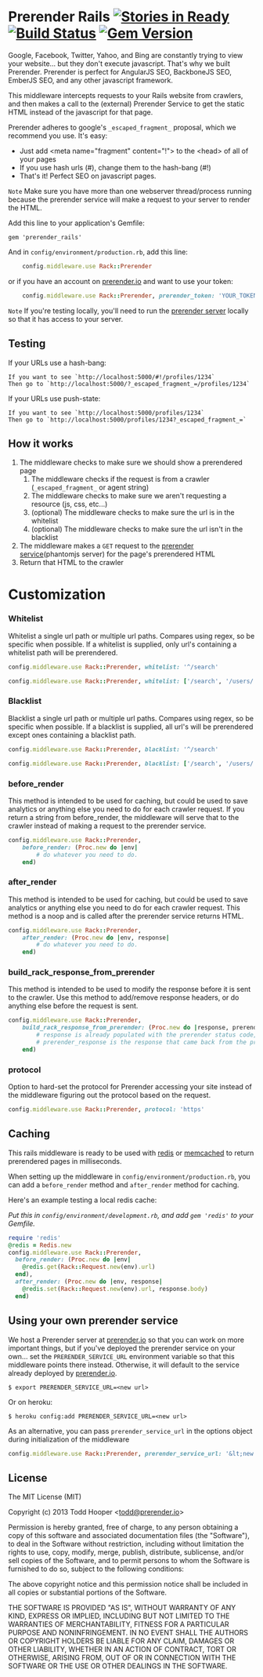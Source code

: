 Prerender Rails [![Stories in Ready](https://badge.waffle.io/prerender/prerender_rails.png?label=ready&title=Ready)](https://waffle.io/prerender/prerender_rails) [![Build Status](https://travis-ci.org/prerender/prerender_rails.png)](https://travis-ci.org/prerender/prerender_rails) [![Gem Version](https://badge.fury.io/rb/prerender_rails.png)](http://badge.fury.io/rb/prerender_rails)
===========================

Google, Facebook, Twitter, Yahoo, and Bing are constantly trying to view your website... but they don't execute javascript. That's why we built Prerender. Prerender is perfect for AngularJS SEO, BackboneJS SEO, EmberJS SEO, and any other javascript framework.

This middleware intercepts requests to your Rails website from crawlers, and then makes a call to the (external) Prerender Service to get the static HTML instead of the javascript for that page.

Prerender adheres to google's `_escaped_fragment_` proposal, which we recommend you use. It's easy:
- Just add &lt;meta name="fragment" content="!"> to the &lt;head> of all of your pages
- If you use hash urls (#), change them to the hash-bang (#!)
- That's it! Perfect SEO on javascript pages.

`Note` Make sure you have more than one webserver thread/process running because the prerender service will make a request to your server to render the HTML.

Add this line to your application's Gemfile:

    gem 'prerender_rails'

And in `config/environment/production.rb`, add this line:

```ruby
	config.middleware.use Rack::Prerender
```

or if you have an account on [prerender.io](http://prerender.io) and want to use your token:

```ruby
	config.middleware.use Rack::Prerender, prerender_token: 'YOUR_TOKEN'
```

`Note` If you're testing locally, you'll need to run the [prerender server](https://github.com/prerender/prerender) locally so that it has access to your server.

## Testing

If your URLs use a hash-bang:

	If you want to see `http://localhost:5000/#!/profiles/1234`
	Then go to `http://localhost:5000/?_escaped_fragment_=/profiles/1234`

If your URLs use push-state:

	If you want to see `http://localhost:5000/profiles/1234`
	Then go to `http://localhost:5000/profiles/1234?_escaped_fragment_=`

## How it works
1. The middleware checks to make sure we should show a prerendered page
	1. The middleware checks if the request is from a crawler (`_escaped_fragment_` or agent string)
	2. The middleware checks to make sure we aren't requesting a resource (js, css, etc...)
	3. (optional) The middleware checks to make sure the url is in the whitelist
	4. (optional) The middleware checks to make sure the url isn't in the blacklist
2. The middleware makes a `GET` request to the [prerender service](https://github.com/prerender/prerender)(phantomjs server) for the page's prerendered HTML
3. Return that HTML to the crawler

# Customization

### Whitelist

Whitelist a single url path or multiple url paths. Compares using regex, so be specific when possible. If a whitelist is supplied, only url's containing a whitelist path will be prerendered.
```ruby
config.middleware.use Rack::Prerender, whitelist: '^/search'
```
```ruby
config.middleware.use Rack::Prerender, whitelist: ['/search', '/users/.*/profile']
```

### Blacklist

Blacklist a single url path or multiple url paths. Compares using regex, so be specific when possible. If a blacklist is supplied, all url's will be prerendered except ones containing a blacklist path.
```ruby
config.middleware.use Rack::Prerender, blacklist: '^/search'
```
```ruby
config.middleware.use Rack::Prerender, blacklist: ['/search', '/users/.*/profile']
```

### before_render

This method is intended to be used for caching, but could be used to save analytics or anything else you need to do for each crawler request. If you return a string from before_render, the middleware will serve that to the crawler instead of making a request to the prerender service.
```ruby
config.middleware.use Rack::Prerender,
	before_render: (Proc.new do |env|
		# do whatever you need to do.
	end)
```

### after_render

This method is intended to be used for caching, but could be used to save analytics or anything else you need to do for each crawler request. This method is a noop and is called after the prerender service returns HTML.
```ruby
config.middleware.use Rack::Prerender,
	after_render: (Proc.new do |env, response|
		# do whatever you need to do.
	end)
```

### build_rack_response_from_prerender

This method is intended to be used to modify the response before it is sent to the crawler. Use this method to add/remove response headers, or do anything else before the request is sent.
```ruby
config.middleware.use Rack::Prerender,
	build_rack_response_from_prerender: (Proc.new do |response, prerender_response|
		# response is already populated with the prerender status code, html, and headers
		# prerender_response is the response that came back from the prerender service
	end)
```

### protocol

Option to hard-set the protocol for Prerender accessing your site instead of the middleware figuring out the protocol based on the request.
```ruby
config.middleware.use Rack::Prerender, protocol: 'https'
```

## Caching

This rails middleware is ready to be used with [redis](http://redis.io/) or [memcached](http://memcached.org/) to return prerendered pages in milliseconds.

When setting up the middleware in `config/environment/production.rb`, you can add a `before_render` method and `after_render` method for caching.

Here's an example testing a local redis cache:

_Put this in `config/environment/development.rb`, and add `gem 'redis'` to your Gemfile._

```ruby
require 'redis'
@redis = Redis.new
config.middleware.use Rack::Prerender,
  before_render: (Proc.new do |env|
    @redis.get(Rack::Request.new(env).url)
  end),
  after_render: (Proc.new do |env, response|
    @redis.set(Rack::Request.new(env).url, response.body)
  end)
```

## Using your own prerender service

We host a Prerender server at [prerender.io](http://prerender.io) so that you can work on more important things, but if you've deployed the prerender service on your own... set the `PRERENDER_SERVICE_URL` environment variable so that this middleware points there instead. Otherwise, it will default to the service already deployed by [prerender.io](http://prerender.io).

	$ export PRERENDER_SERVICE_URL=<new url>

Or on heroku:

	$ heroku config:add PRERENDER_SERVICE_URL=<new url>

As an alternative, you can pass `prerender_service_url` in the options object during initialization of the middleware

``` ruby
config.middleware.use Rack::Prerender, prerender_service_url: '&lt;new url>'
```

## License

The MIT License (MIT)

Copyright (c) 2013 Todd Hooper &lt;todd@prerender.io&gt;

Permission is hereby granted, free of charge, to any person obtaining a copy
of this software and associated documentation files (the "Software"), to deal
in the Software without restriction, including without limitation the rights
to use, copy, modify, merge, publish, distribute, sublicense, and/or sell
copies of the Software, and to permit persons to whom the Software is
furnished to do so, subject to the following conditions:

The above copyright notice and this permission notice shall be included in
all copies or substantial portions of the Software.

THE SOFTWARE IS PROVIDED "AS IS", WITHOUT WARRANTY OF ANY KIND, EXPRESS OR
IMPLIED, INCLUDING BUT NOT LIMITED TO THE WARRANTIES OF MERCHANTABILITY,
FITNESS FOR A PARTICULAR PURPOSE AND NONINFRINGEMENT. IN NO EVENT SHALL THE
AUTHORS OR COPYRIGHT HOLDERS BE LIABLE FOR ANY CLAIM, DAMAGES OR OTHER
LIABILITY, WHETHER IN AN ACTION OF CONTRACT, TORT OR OTHERWISE, ARISING FROM,
OUT OF OR IN CONNECTION WITH THE SOFTWARE OR THE USE OR OTHER DEALINGS IN
THE SOFTWARE.
